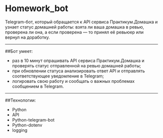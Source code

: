# Homework_bot

Telegram-бот, который  обращается к API сервиса Практикум.Домашка и узнает статус  домашней работы: взята ли ваша домашка в ревью, проверена ли она, а если проверена — то принял её ревьюер или вернул на доработку.

_________________

##Бот умеет:

  - раз в 10 минут опрашивать API сервиса Практикум.Домашка и проверять статус отправленной на ревью домашней работы;
  - при обновлении статуса анализировать ответ API и отправлять  соответствующее уведомление в Telegram;
  - логировать свою работу и сообщать о важных проблемах сообщением в Telegram.
  
_________________

##Технологии:

  - Python
  - API
  - Python-telegram-bot
  - Python-dotenv
  - logging
  
